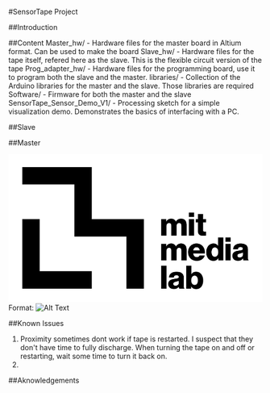 #SensorTape Project 

##Introduction 

##Content
Master_hw/ - Hardware files for the master board in Altium format. Can be used to make the board
Slave_hw/ - Hardware files for the tape itself, refered here as the slave. This is the flexible circuit version of the tape 
Prog_adapter_hw/ -  Hardware files for the programming board, use it to program both the slave and the master. 
libraries/ - Collection of the Arduino libraries for the master and the slave. Those libraries are required 
Software/ - Firmware for both the master and the slave
SensorTape_Sensor_Demo_V1/ - Processing sketch for a simple visualization demo. Demonstrates the basics of interfacing with a PC. 


##Slave 

##Master

![MediaLab Logo](/images/logo.png)
Format: ![Alt Text](url)


##Known Issues
1. Proximity sometimes dont work if tape is restarted. I suspect that they don't have time to fully discharge. When turning the tape on and off or restarting, wait some time to turn it back on. 
2. 


##Aknowledgements
